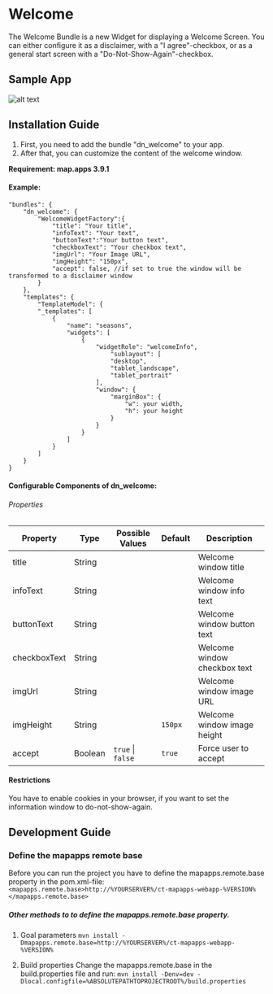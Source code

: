 # Welcome
The Welcome Bundle is a new Widget for displaying a Welcome Screen. You can either configure it as a disclaimer, with a "I agree"-checkbox, or as a general start screen with a "Do-Not-Show-Again"-checkbox.




Sample App
------------------

![alt text](https://github.com/conterra/mapapps-agsprinting-enhanced/blob/master/screenshoot.JPG)

Installation Guide
------------------
1. First, you need to add the bundle "dn_welcome" to your app.
2. After that, you can customize the content of the welcome window.

**Requirement: map.apps 3.9.1**

#### Example:

```
"bundles": {
    "dn_welcome": {
        "WelcomeWidgetFactory":{
            "title": "Your title",
            "infoText": "Your text",
            "buttonText":"Your button text",
            "checkboxText": "Your checkbox text",
            "imgUrl": "Your Image URL",
            "imgHeight": "150px",
            "accept": false, //if set to true the window will be transformed to a disclaimer window
        }
    },
    "templates": {
        "TemplateModel": {
        "_templates": [
            {
                "name": "seasons",
                "widgets": [  
                    {
                        "widgetRole": "welcomeInfo",
                            "sublayout": [
                            "desktop",
                            "tablet_landscape",
                            "tablet_portrait"
                        ],
                        "window": {
                            "marginBox": {
                                "w": your width,
                                "h": your height
                            }
                        }
                    }
                ]
            }
        ]
    }
}
```

#### Configurable Components of dn_welcome: 

###### Properties
 | Property                       | Type    | Possible Values               | Default            | Description                          |
 |--------------------------------|---------|-------------------------------|--------------------|--------------------------------------|
 | title                          | String  |                               |                    | Welcome window title                 |
 | infoText                       | String  |                               |                    | Welcome window info text             |
 | buttonText                     | String  |                               |                    | Welcome window button text           |
 | checkboxText                   | String  |                               |                    | Welcome window checkbox text         |
 | imgUrl                         | String  |                               |                    | Welcome window image URL             |
 | imgHeight                      | String  |                               |```150px```         | Welcome window image height          |
 | accept                         | Boolean |```true``` &#124; ```false```  |```true```          | Force user to accept                 |

#### Restrictions
You have to enable cookies in your browser, if you want to set the information window to do-not-show-again.

Development Guide
------------------
### Define the mapapps remote base
Before you can run the project you have to define the mapapps.remote.base property in the pom.xml-file:
`<mapapps.remote.base>http://%YOURSERVER%/ct-mapapps-webapp-%VERSION%</mapapps.remote.base>`

##### Other methods to to define the mapapps.remote.base property.
1. Goal parameters
`mvn install -Dmapapps.remote.base=http://%YOURSERVER%/ct-mapapps-webapp-%VERSION%`

2. Build properties
Change the mapapps.remote.base in the build.properties file and run:
`mvn install -Denv=dev -Dlocal.configfile=%ABSOLUTEPATHTOPROJECTROOT%/build.properties`
